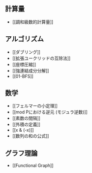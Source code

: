 ## 計算量

- [[調和級数的計算量]]

## アルゴリズム

- [[ダブリング]]
- [[拡張ユークリッドの互除法]]
- [[座標圧縮]]
- [[強連結成分分解]]
- [[01-BFS]]

## 数学

- [[フェルマーの小定理]]
- [[mod Pにおける逆元 (モジュラ逆数)]]
- [[素数の間隔]]
- [[外積の定義]]
- [[x & (-x)]]
- [[数列の和の公式]]

## グラフ理論

- [[Functional Graph]]
